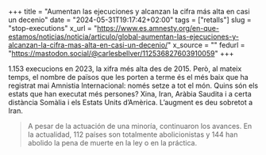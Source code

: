 +++
title = "Aumentan las ejecuciones y alcanzan la cifra más alta en casi un decenio"
date = "2024-05-31T19:17:42+02:00"
tags = ["retalls"]
slug = "stop-executions"
x_url = "https://www.es.amnesty.org/en-que-estamos/noticias/noticia/articulo/global-aumentan-las-ejecuciones-y-alcanzan-la-cifra-mas-alta-en-casi-un-decenio/"
x_source = ""
fedurl = "https://mastodon.social/@carlesbellver/112536827603910059"
+++

1.153 execucions en 2023, la xifra més alta des de 2015. Però, al mateix temps, el nombre de països que les porten a terme és el més baix que ha registrat mai Amnistia Internacional: només setze a tot el món. Quins són els estats que han executat més persones? Xina, Iran, Aràbia Saudita i a certa distància Somàlia i els Estats Units d’Amèrica. L’augment es deu sobretot a Iran.

> A pesar de la actuación de una minoría, continuaron los avances. En la actualidad, 112 países son totalmente abolicionistas y 144 han abolido la pena de muerte en la ley o en la práctica.